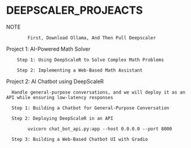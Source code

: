 # DEEPSCALER_PROJEACTS


  NOTE
  
            First, Download Ollama, And Then Pull Deepscaler 


  Project 1: AI-Powered Math Solver   
  
        Step 1: Using DeepScaleR to Solve Complex Math Problems
        
        Step 2: Implementing a Web-Based Math Assistant






Project 2: AI Chatbot using DeepScaleR

      Handle general-purpose conversations, and we will deploy it as an API while ensuring low-latency responses
      
      Step 1: Building a Chatbot for General-Purpose Conversation
      
      Step 2: Deploying DeepScaleR in an API  

            uvicorn chat_bot_api.py:app --host 0.0.0.0 --port 8000
      
      Step 3: Building a Web-Based Chatbot UI with Gradio
